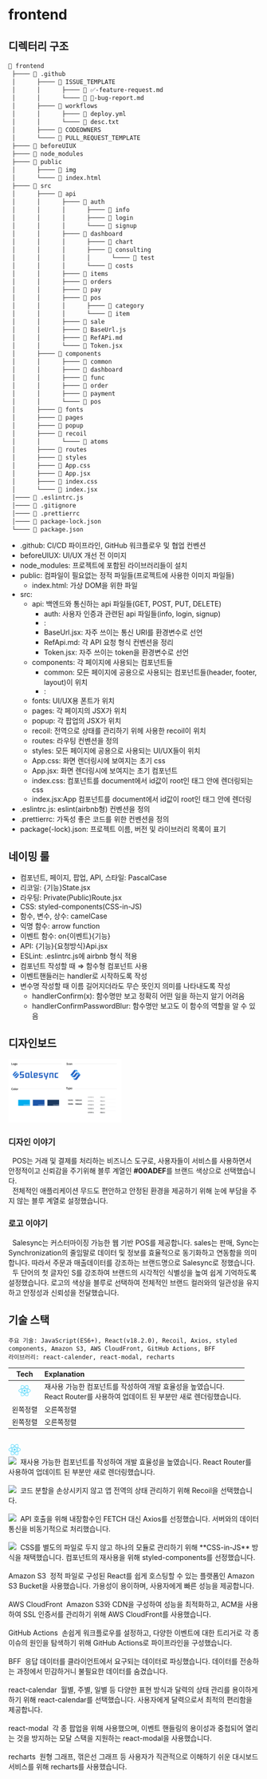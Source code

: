 # frontend

## 디렉터리 구조

```
📁 frontend
 ├──── 📁 .github
 │      ├──── 📁 ISSUE_TEMPLATE
 │      │      ├──── 📄 ✅-feature-request.md
 │      │      └──── 📄 🐞-bug-report.md
 │      ├──── 📁 workflows
 │      │      ├──── 📄 deploy.yml
 │      │      └──── 📄 desc.txt
 │      ├──── 📄 CODEOWNERS
 │      └──── 📄 PULL_REQUEST_TEMPLATE
 ├──── 📁 beforeUIUX
 ├──── 📁 node_modules
 ├──── 📁 public
 │      ├──── 📁 img
 │      └──── 📄 index.html
 ├──── 📁 src
 │      ├──── 📁 api
 │      │      ├──── 📁 auth
 │      │      │      ├──── 📁 info
 │      │      │      ├──── 📁 login
 │      │      │      └──── 📁 signup
 │      │      ├──── 📁 dashboard
 │      │      │      ├──── 📁 chart
 │      │      │      ├──── 📁 consulting
 │      │      │      │      └──── 📁 test
 │      │      │      └──── 📁 costs
 │      │      ├──── 📁 items
 │      │      ├──── 📁 orders
 │      │      ├──── 📁 pay
 │      │      ├──── 📁 pos
 │      │      │      ├──── 📁 category
 │      │      │      └──── 📁 item
 │      │      ├──── 📁 sale
 │      │      ├──── 📄 BaseUrl.js
 │      │      ├──── 📄 RefAPi.md
 │      │      └──── 📄 Token.jsx
 │      ├──── 📁 components
 │      │      ├──── 📁 common
 │      │      ├──── 📁 dashboard
 │      │      ├──── 📁 func
 │      │      ├──── 📁 order
 │      │      ├──── 📁 payment
 │      │      └──── 📁 pos
 │      ├──── 📁 fonts
 │      ├──── 📁 pages
 │      ├──── 📁 popup
 │      ├──── 📁 recoil
 │      │      └──── 📁 atoms
 │      ├──── 📁 routes
 │      ├──── 📁 styles
 │      ├──── 📄 App.css
 │      ├──── 📄 App.jsx
 │      ├──── 📄 index.css
 │      └──── 📄 index.jsx
 │──── 📄 .eslintrc.js
 │──── 📄 .gitignore
 │──── 📄 .prettierrc
 │──── 📄 package-lock.json
 └──── 📄 package.json
```

- .github: CI/CD 파이프라인, GitHub 워크플로우 및 협업 컨벤션
- beforeUIUX: UI/UX 개선 전 이미지
- node_modules: 프로젝트에 포함된 라이브러리들이 설치
- public: 컴파일이 필요없는 정적 파일들(프로젝트에 사용한 이미지 파일들)
  - index.html: 가상 DOM을 위한 파일
- src:
  - api: 백엔드와 통신하는 api 파일들(GET, POST, PUT, DELETE)
    - auth: 사용자 인증과 관련된 api 파일들(info, login, signup)
    - :
    - BaseUrl.jsx: 자주 쓰이는 통신 URI를 환경변수로 선언
    - RefApi.md: 각 API 요청 형식 컨벤션을 정리
    - Token.jsx: 자주 쓰이는 token을 환경변수로 선언
  - components: 각 페이지에 사용되는 컴포넌트들
    - common: 모든 페이지에 공용으로 사용되는 컴포넌트들(header, footer, layout)이 위치
    - :
  - fonts: UI/UX용 폰트가 위치
  - pages: 각 페이지의 JSX가 위치
  - popup: 각 팝업의 JSX가 위치
  - recoil: 전역으로 상태를 관리하기 위헤 사용한 recoil이 위치
  - routes: 라우팅 컨벤션을 정의
  - styles: 모든 페이지에 공용으로 사용되는 UI/UX들이 위치
  - App.css: 화면 렌더링시에 보여지는 초기 css
  - App.jsx: 화면 렌더링시에 보여지는 초기 컴포넌트
  - index.css: 컴포넌트를 document에서 id값이 root인 태그 안에 렌더링되는 css
  - index.jsx:App 컴포넌트를 document에서 id값이 root인 태그 안에 렌더링
- .eslintrc.js: eslint(airbnb형) 컨벤션을 정의
- .prettierrc: 가독성 좋은 코드를 위한 컨벤션을 정의
- package(-lock).json: 프로젝트 이름, 버전 및 라이브러리 목록이 표기

## 네이밍 룰
- 컴포넌트, 페이지, 팝업,  API, 스타일: PascalCase
- 리코일: {기능}State.jsx
- 라우팅: Private(Public)Route.jsx
- CSS: styled-components(CSS-in-JS)
- 함수, 변수, 상수: camelCase
- 익명 함수: arrow function
- 이벤트 함수: on{이벤트}{기능}
- API: {기능}{요청방식}Api.jsx
- ESLint: .eslintrc.js에 airbnb 형식 적용
- 컴포넌트 작성할 때 ⇒ 함수형 컴포넌트 사용
- 이벤트핸들러는 handler로 시작하도록 작성
- 변수명 작성할 때 이름 길어지더라도 무슨 뜻인지 의미를 나타내도록 작성
    - handlerConfirm(x): 함수명만 보고 정확히 어떤 일을 하는지 알기 어려움
    - handlerConfirmPasswordBlur: 함수명만 보고도 이 함수의 역할을 알 수 있음

## 디자인보드
<img src="https://github.com/ssg-salesync/.github/blob/main/assets/designBoard.png" alt = "designBoard gif" style="max-width: 45%;">

### 디자인 이야기

&nbsp;&nbsp;POS는 거래 및 결제를 처리하는 비즈니스 도구로, 사용자들이 서비스를 사용하면서 안정적이고 신뢰감을 주기위해 블루 계열인 **#00ADEF**를 브랜드 색상으로 선택했습니다.
<br/>
&nbsp;&nbsp;전체적인 애플리케이션 무드도 편안하고 안정된 환경을 제공하기 위해 눈에 부담을 주지 않는 블루 계열로 설정했습니다.

### 로고 이야기

&nbsp;&nbsp;Salesync는 커스터마이징 가능한 웹 기반 POS를 제공합니다. sales는 판매, Sync는 Synchronization의 줄임말로 데이터 및 정보를 효율적으로 동기화하고 연동함을 의미합니다. 따라서 주문과 매출데이터를 강조하는 브랜드명으로 Salesync로 정했습니다.
<br/>
&nbsp;&nbsp;두 단어의 첫 글자인 S를 강조하여 브랜드의 시각적인 식별성을 높여 쉽게 기억하도록 설정했습니다. 로고의 색상을 블루로 선택하여 전체적인 브랜드 컬러와의 일관성을 유지하고 안정성과 신뢰성을 전달했습니다.

## 기술 스택

```
주요 기술: JavaScript(ES6+), React(v18.2.0), Recoil, Axios, styled components, Amazon S3, AWS CloudFront, GitHub Actions, BFF
라이브러리: react-calender, react-modal, recharts
```

|Tech|Explanation|
|:---:|:---|
|<img src="https://github.com/ssg-salesync/.github/blob/main/assets/techStack/logo/React.png" alt = "react" style="width: 25px;">|재사용 가능한 컴포넌트를 작성하여 개발 효율성을 높였습니다.<br> React Router를 사용하여 업데이트 된 부분만 새로 렌더링했습니다.|
|왼쪽정렬|오른쪽정렬|
|왼쪽정렬|오른쪽정렬|
<br>

<img src="https://github.com/ssg-salesync/.github/blob/main/assets/techStack/logo/React.png" alt = "react" style="width: 25px;">
<br>
<img src="https://img.shields.io/badge/React-61DAFB?style=flat-square&logo=React&logoColor=black"/>&nbsp;&nbsp;재사용 가능한 컴포넌트를 작성하여 개발 효율성을 높였습니다. React Router를 사용하여 업데이트 된 부분만 새로 렌더링했습니다.
<br/>
<br/>
<img src="https://img.shields.io/badge/Recoil-0075EB?style=flat-square&logo=Recoil&logoColor=white"/>&nbsp;&nbsp;코드 분할을 손상시키지 않고 앱 전역의 상태 관리하기 위해 Recoil을 선택했습니다.
<br/>
<br/>
<img src="https://img.shields.io/badge/axios-5A29E4?style=flat-square&logo=axios&logoColor=white"/>&nbsp;&nbsp;API 호출을 위해 내장함수인 FETCH 대신 Axios를 선정했습니다. 서버와의 데이터 통신을 비동기적으로 처리했습니다.
<br/>
<br/>
<img src="https://img.shields.io/badge/styledcomponents-DB7093?style=flat-square&logo=styled-components&logoColor=white"/>&nbsp;&nbsp;CSS를 별도의 파일로 두지 않고 하나의 모듈로 관리하기 위해 **CSS-in-JS** 방식을 채택했습니다. 컴포넌트의 재사용을 위해 styled-components를 선정했습니다.
<br/>
<br/>
Amazon S3&nbsp;&nbsp;정적 파일로 구성된 React를 쉽게 호스팅할 수 있는 플랫폼인 Amazon S3 Bucket을 사용했습니다. 가용성이 용이하며, 사용자에게 빠른 성능을 제공합니다.
<br/>
<br/>
AWS CloudFront&nbsp;&nbsp;Amazon S3와 CDN을 구성하여 성능을 최적화하고, ACM을 사용하여 SSL 인증서를 관리하기 위해 AWS CloudFront를 사용했습니다.
<br/>
<br/>
GitHub Actions&nbsp;&nbsp;손쉽게 워크플로우를 설정하고, 다양한 이벤트에 대한 트리거로 각 종 이슈의 원인을 탐색하기 위해 GitHub Actions로 파이프라인을 구성했습니다.
<br/>
<br/>
BFF&nbsp;&nbsp;응답 데이터를 클라이언트에서 요구되는 데이터로 파싱했습니다. 데이터를 전송하는 과정에서 민감하거니 불필요한 데이터를 숨겼습니다.
<br/>
<br/>
react-calendar&nbsp;&nbsp;월별, 주별, 일별 등 다양한 표현 방식과 달력의 상태 관리를 용이하게 하기 위해 react-calendar를 선택했습니다. 사용자에게 달력으로서 최적의 편리함을 제공합니다.
<br/>
<br/>
react-modal&nbsp;&nbsp;각 종 팝업을 위해 사용했으며, 이벤트 핸들링의 용이성과 중첩되어 열리는 것을 방지하는 모달 스택을 지원하는 react-modal을 사용했습니다.
<br/>
<br/>
recharts&nbsp;&nbsp;원형 그래프, 꺾은선 그래프 등 사용자가 직관적으로 이해하기 쉬운 대시보드 서비스를 위해 recharts를 사용했습니다.
